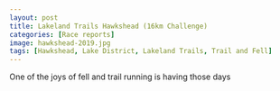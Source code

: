 ```yaml
---
layout: post
title: Lakeland Trails Hawkshead (16km Challenge)
categories: [Race reports]
image: hawkshead-2019.jpg
tags: [Hawkshead, Lake District, Lakeland Trails, Trail and Fell]
---
```

One of the joys of fell and trail running is having those days
